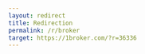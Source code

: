 ```yaml
---
layout: redirect
title: Redirection
permalink: /r/broker
target: https://1broker.com/?r=36336
---
```

